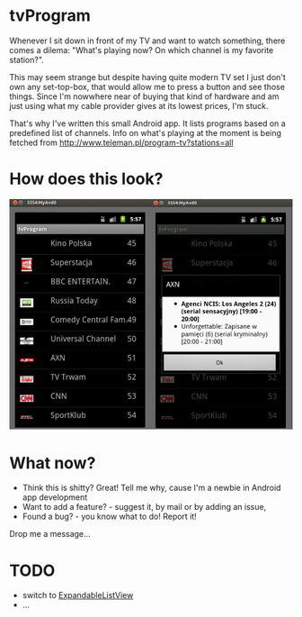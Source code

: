 tvProgram
=========

Whenever I sit down in front of my TV and want to watch something, there
comes a dilema: "What's playing now? On which channel is my favorite
station?". 

This may seem strange but despite having quite modern TV set I just
don't own any set-top-box, that would allow me to press a button and see
those things. Since I'm nowwhere near of buying that kind of hardware
and am just using what my cable provider gives at its lowest prices, I'm
stuck.

That's why I've written this small Android app. It lists programs based
on a predefined list of channels. Info on what's playing at the moment
is being fetched from http://www.teleman.pl/program-tv?stations=all


How does this look?
===================

![The only two screens of this app :)](https://github.com/zygm0nt/tvProgram/raw/master/images/tvProgram-screen.png "Two screens")


What now?
=========
* Think this is shitty? Great! Tell me why, cause I'm a newbie in
  Android app development
* Want to add a feature? - suggest it, by mail or by adding an issue, 
* Found a bug? - you know what to do! Report it!

Drop me a message... 

TODO
====
* switch to [ExpandableListView](http://qtcstation.com/2011/03/working-with-the-expandablelistview-part-1/)
* ...
